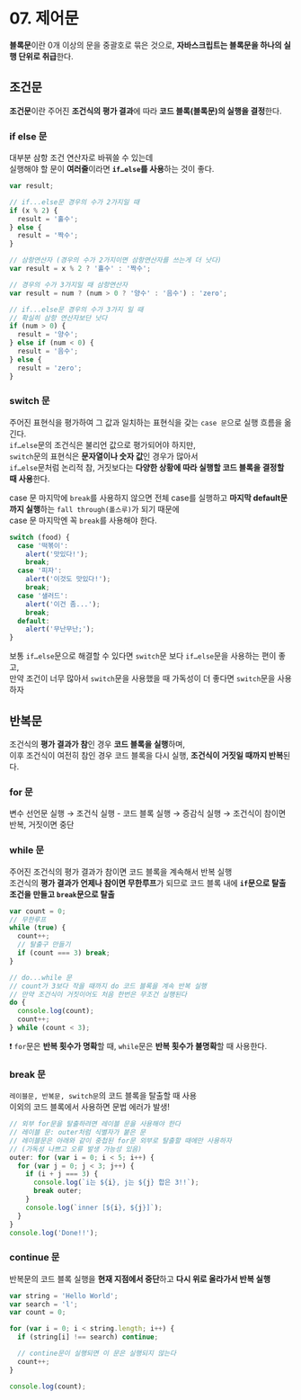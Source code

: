 # 07. 제어문

**블록문**이란 0개 이상의 문을 중괄호로 묶은 것으로, **자바스크립트는 블록문을 하나의 실행 단위로 취급**한다.<br>

## 조건문

**조건문**이란 주어진 **조건식의 평가 결과**에 따라 **코드 블록(블록문)의 실행을 결정**한다.

### if else 문

대부분 삼항 조건 연산자로 바꿔쓸 수 있는데<br>
실행해야 할 문이 **여러줄**이라면 **`if…else`를 사용**하는 것이 좋다.

```js
var result;

// if...else문 경우의 수가 2가지일 때
if (x % 2) {
  result = '홀수';
} else {
  result = '짝수';
}

// 삼항연산자 (경우의 수가 2가지이면 삼항연산자를 쓰는게 더 낫다)
var result = x % 2 ? '홀수' : '짝수';

// 경우의 수가 3가지일 때 삼항연산자
var result = num ? (num > 0 ? '양수' : '음수') : 'zero';

// if...else문 경우의 수가 3가지 일 때
// 확실히 삼항 연산자보단 낫다
if (num > 0) {
  result = '양수';
} else if (num < 0) {
  result = '음수';
} else {
  result = 'zero';
}
```

### switch 문

주어진 표현식을 평가하여 그 값과 일치하는 표현식을 갖는 `case 문`으로 실행 흐름을 옮긴다.<br>
`if…else`문의 조건식은 불리언 값으로 평가되어야 하지만,<br>
`switch`문의 표현식은 **문자열이나 숫자 값**인 경우가 많아서<br>
`if…else`문처럼 논리적 참, 거짓보다는 **다양한 상황에 따라 실행할 코드 블록을 결정할 때 사용**한다.

case 문 마지막에 `break`를 사용하지 않으면 전체 case를 실행하고 **마지막 default문까지 실행**하는 `fall through(폴스루)`가 되기 때문에<br>
case 문 마지막엔 꼭 `break`를 사용해야 한다.

```js
switch (food) {
  case '떡볶이':
    alert('맛있다!');
    break;
  case '피자':
    alert('이것도 맛있다!');
    break;
  case '샐러드':
    alert('이건 좀...');
    break;
  default:
    alert('무난무난;');
}
```

보통 `if…else`문으로 해결할 수 있다면 `switch`문 보다 `if…else`문을 사용하는 편이 좋고,<br>
만약 조건이 너무 많아서 `switch`문을 사용했을 때 가독성이 더 좋다면 `switch`문을 사용하자

## 반복문

조건식의 **평가 결과가 참**인 경우 **코드 블록을 실행**하며,<br>
이후 조건식이 여전히 참인 경우 코드 블록을 다시 실행, **조건식이 거짓일 때까지 반복**된다.

### for 문

변수 선언문 실행 → 조건식 실행 - 코드 블록 실행 → 증감식 실행 → 조건식이 참이면 반복, 거짓이면 중단

### while 문

주어진 조건식의 평가 결과가 참이면 코드 블록을 계속해서 반복 실행<br>
조건식의 **평가 결과가 언제나 참이면 무한루프**가 되므로 코드 블록 내에 **`if`문으로 탈출 조건을 만들고 `break`문으로 탈출**

```js
var count = 0;
// 무한루프
while (true) {
  count++;
  // 탈출구 만들기
  if (count === 3) break;
}

// do...while 문
// count가 3보다 작을 때까지 do 코드 블록을 계속 반복 실행
// 만약 조건식이 거짓이어도 처음 한번은 무조건 실행된다
do {
  console.log(count);
  count++;
} while (count < 3);
```

❗️ `for`문은 **반복 횟수가 명확**할 때, `while`문은 **반복 횟수가 불명확**할 때 사용한다.

### break 문

`레이블문, 반복문, switch문`의 코드 블록을 탈출할 때 사용<br>
이외의 코드 블록에서 사용하면 문법 에러가 발생!

```js
// 외부 for문을 탈출하려면 레이블 문을 사용해야 한다
// 레이블 문: outer처럼 식별자가 붙은 문
// 레이블문은 아래와 같이 중첩된 for문 외부로 탈출할 때에만 사용하자
// (가독성 나쁘고 오류 발생 가능성 있음)
outer: for (var i = 0; i < 5; i++) {
  for (var j = 0; j < 3; j++) {
    if (i + j === 3) {
      console.log(`i는 ${i}, j는 ${j} 합은 3!!`);
      break outer;
    }
    console.log(`inner [${i}, ${j}]`);
  }
}
console.log('Done!!');
```

### continue 문

반복문의 코드 블록 실행을 **현재 지점에서 중단**하고 **다시 위로 올라가서 반복 실행**

```js
var string = 'Hello World';
var search = 'l';
var count = 0;

for (var i = 0; i < string.length; i++) {
  if (string[i] !== search) continue;

  // contine문이 실행되면 이 문은 실행되지 않는다
  count++;
}

console.log(count);
```
